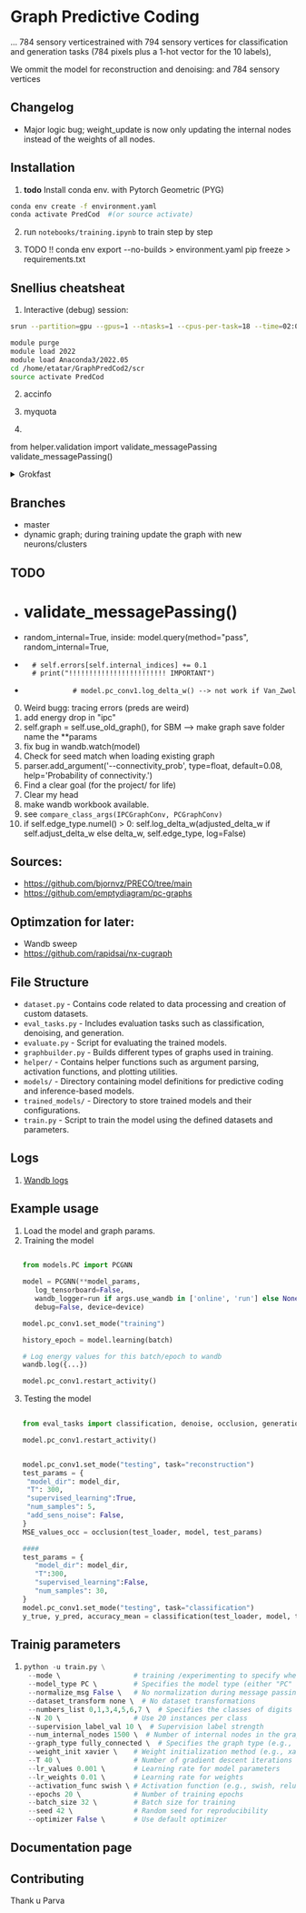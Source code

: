 # Graph Predictive Coding

...
784 sensory verticestrained with 794 sensory vertices for classification
and generation tasks (784 pixels plus a 1-hot vector for the 10 labels),

We ommit the model for reconstruction and denoising: 
and 784 sensory vertices

## Changelog
- Major logic bug; weight_update is now only updating the internal nodes instead of the weights of all nodes.



## Installation
1. **todo** Install conda env. with Pytorch Geometric (PYG)
```bash
conda env create -f environment.yaml
conda activate PredCod  #(or source activate)
```
2. run `notebooks/training.ipynb` to train step by step   

3. TODO !!
conda env export --no-builds > environment.yaml
pip freeze > requirements.txt


## Snellius cheatsheat 

1. Interactive (debug) session: 
```bash
srun --partition=gpu --gpus=1 --ntasks=1 --cpus-per-task=18 --time=02:00:00 --pty bash -i

module purge
module load 2022
module load Anaconda3/2022.05
cd /home/etatar/GraphPredCod2/scr
source activate PredCod
```
2. accinfo
3. myquota

4.  
from helper.validation import validate_messagePassing
validate_messagePassing()

<details>
  <summary>Grokfast</summary>

```python
### Imports
from collections import deque
from typing import Dict, Optional, Literal
import torch
import torch.nn as nn


### Grokfast
def gradfilter_ema(
    m: nn.Module,
    grads: Optional[Dict[str, torch.Tensor]] = None,
    alpha: float = 0.99,
    lamb: float = 5.0,
) -> Dict[str, torch.Tensor]:
    if grads is None:
        grads = {n: p.grad.data.detach() for n, p in m.named_parameters() if p.requires_grad}

    for n, p in m.named_parameters():
        if p.requires_grad:
            grads[n] = grads[n] * alpha + p.grad.data.detach() * (1 - alpha)
            p.grad.data = p.grad.data + grads[n] * lamb

    return grads
```
</details>

## Branches
- master
- dynamic graph; during training update the graph with new neurons/clusters

## TODO

- # validate_messagePassing()
- random_internal=True, inside:
model.query(method="pass", 
         random_internal=True,
- 
        # self.errors[self.internal_indices] += 0.1
        # print("!!!!!!!!!!!!!!!!!!!!!!!! IMPORTANT")    
-                 # model.pc_conv1.log_delta_w() --> not work if Van_Zwol
0. Weird bugg: tracing errors (preds are weird)
0. add energy drop in "ipc"
0. self.graph = self.use_old_graph(), for SBM --> make graph save folder name the **params
0. fix bug in wandb.watch(model)
0. Check for seed match when loading existing graph 
1. parser.add_argument('--connectivity_prob', type=float, default=0.08, help='Probability of connectivity.')
2. Find a clear goal (for the project/ for life) 
3. Clear my head
4. make wandb workbook available. 
5. see `compare_class_args(IPCGraphConv, PCGraphConv)` 
6. 
   if self.edge_type.numel() > 0:
      self.log_delta_w(adjusted_delta_w if self.adjust_delta_w else delta_w, self.edge_type, log=False)
      

## Sources:
- https://github.com/bjornvz/PRECO/tree/main 
- https://github.com/emptydiagram/pc-graphs 



## Optimzation for later:
- Wandb sweep
- https://github.com/rapidsai/nx-cugraph 

## File Structure

- `dataset.py` - Contains code related to data processing and creation of custom datasets.
- `eval_tasks.py` - Includes evaluation tasks such as classification, denoising, and generation.
- `evaluate.py` - Script for evaluating the trained models.
- `graphbuilder.py` - Builds different types of graphs used in training.
- `helper/` - Contains helper functions such as argument parsing, activation functions, and plotting utilities.
- `models/` - Directory containing model definitions for predictive coding and inference-based models.
- `trained_models/` - Directory to store trained models and their configurations.
- `train.py` - Script to train the model using the defined datasets and parameters.


## Logs

1. [Wandb logs](https://wandb.ai/etatar-atdamen/PredCod?nw=nwuseretataratdamen)

## Example usage 


1. Load the model and graph params.
2. Training the model 
```python
              
   from models.PC import PCGNN

   model = PCGNN(**model_params,   
      log_tensorboard=False,
      wandb_logger=run if args.use_wandb in ['online', 'run'] else None,
      debug=False, device=device)

   model.pc_conv1.set_mode("training")

   history_epoch = model.learning(batch)

   # Log energy values for this batch/epoch to wandb
   wandb.log({...})

   model.pc_conv1.restart_activity()
   ```
3. Testing the model
```python
              
   from eval_tasks import classification, denoise, occlusion, generation #, reconstruction

   model.pc_conv1.restart_activity()


   model.pc_conv1.set_mode("testing", task="reconstruction")
   test_params = {
    "model_dir": model_dir,
    "T": 300,
    "supervised_learning":True, 
    "num_samples": 5,
    "add_sens_noise": False,
   }
   MSE_values_occ = occlusion(test_loader, model, test_params)

   #### 
   test_params = {
      "model_dir": model_dir,
      "T":300,
      "supervised_learning":False, 
      "num_samples": 30,
   }
   model.pc_conv1.set_mode("testing", task="classification")
   y_true, y_pred, accuracy_mean = classification(test_loader, model, test_params)

   ```


## Trainig parameters
1. ```python              
   python -u train.py \
    --mode \                  # training /experimenting to specify where to store the model,  
    --model_type PC \         # Specifies the model type (either "PC" or "IPC")
    --normalize_msg False \   # No normalization during message passing
    --dataset_transform none \  # No dataset transformations
    --numbers_list 0,1,3,4,5,6,7 \  # Specifies the classes of digits to be used
    --N 20 \                  # Use 20 instances per class
    --supervision_label_val 10 \  # Supervision label strength
    --num_internal_nodes 1500 \  # Number of internal nodes in the graph
    --graph_type fully_connected \  # Specifies the graph type (e.g., fully connected)
    --weight_init xavier \    # Weight initialization method (e.g., xavier, uniform)
    --T 40 \                  # Number of gradient descent iterations
    --lr_values 0.001 \       # Learning rate for model parameters
    --lr_weights 0.01 \       # Learning rate for weights
    --activation_func swish \ # Activation function (e.g., swish, relu, tanh)
    --epochs 20 \             # Number of training epochs
    --batch_size 32 \         # Batch size for training
    --seed 42 \               # Random seed for reproducibility
    --optimizer False \       # Use default optimizer
   ```

## Documentation page


## Contributing

Thank u Parva

